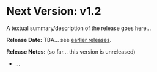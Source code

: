 # Next Version: v1.2 #

A textual summary/description of the release goes here...

**Release Date:** TBA... see [earlier releases](ReleaseHistory.md).

**Release Notes:** (so far... this version is unreleased)

  * ...